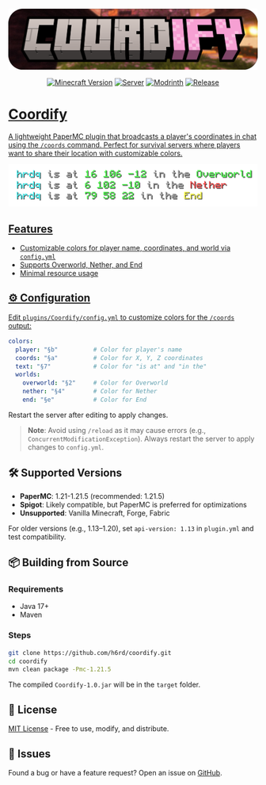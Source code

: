 ![Coordify Logo](.images/banner-git.png)

<div align="center">
  
  <a href="https://www.minecraft.net/"><img src="https://img.shields.io/badge/Minecraft-1.21.x-brightgreen" alt="Minecraft Version"></a>
  <a href="https://papermc.io/"><img src="https://img.shields.io/badge/Server-PaperMC-orange" alt="Server"></a>
  <a href="https://modrinth.com/plugin/coordify"><img src="https://img.shields.io/badge/Download-Modrinth-00AF5C" alt="Modrinth"></a>
  <a href="https://github.com/h6rd/Coordify/releases/"><img src="https://img.shields.io/github/v/release/h6rd/Coordify" alt="Release">
</div>

# Coordify
A lightweight PaperMC plugin that broadcasts a player's coordinates in chat using the `/coords` command. Perfect for survival servers where players want to share their location with customizable colors.

<p align="center">
  <img src=".images/preview-small.png" />
</p>

## Features 
- Customizable colors for player name, coordinates, and world via `config.yml`
- Supports Overworld, Nether, and End
- Minimal resource usage

## ⚙️ Configuration
Edit `plugins/Coordify/config.yml` to customize colors for the `/coords` output:
```yaml
colors:
  player: "§b"          # Color for player's name
  coords: "§a"          # Color for X, Y, Z coordinates
  text: "§7"            # Color for "is at" and "in the"
  worlds:
    overworld: "§2"     # Color for Overworld
    nether: "§4"        # Color for Nether
    end: "§e"           # Color for End
```
Restart the server after editing to apply changes.
> **Note**: Avoid using `/reload` as it may cause errors (e.g., `ConcurrentModificationException`). Always restart the server to apply changes to `config.yml`.

## 🛠️ Supported Versions
- **PaperMC**: 1.21-1.21.5 (recommended: 1.21.5)
- **Spigot**: Likely compatible, but PaperMC is preferred for optimizations
- **Unsupported**: Vanilla Minecraft, Forge, Fabric

For older versions (e.g., 1.13–1.20), set `api-version: 1.13` in `plugin.yml` and test compatibility.

## 📦 Building from Source
### Requirements
- Java 17+
- Maven

### Steps
```bash
git clone https://github.com/h6rd/coordify.git
cd coordify
mvn clean package -Pmc-1.21.5
```
The compiled `Coordify-1.0.jar` will be in the `target` folder.

## 📜 License
[MIT License](LICENSE) - Free to use, modify, and distribute.

## 🐛 Issues
Found a bug or have a feature request? Open an issue on [GitHub](https://github.com/h6rd/coordify/issues).
